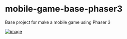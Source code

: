 # mobile-game-base-phaser3
Base project for make a mobile game using Phaser 3

[![image](https://res.cloudinary.com/shimozurdo/image/upload/v1604285968/markdown/mobile_bc8e0a.gif)]()

